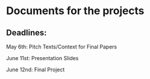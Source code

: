 # Documents for the projects

## Deadlines: 

May 6th: Pitch Texts/Context for Final Papers 

June 11st: Presentation Slides

June 12nd: Final Project
